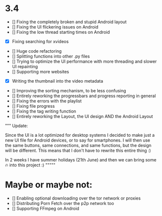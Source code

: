 # 3.4
- [] Fixing the completely broken and stupid Android layout
- [] Fixing the UI flickering issues on Android
- [] Fixing the low thread starting times on Android
- [x] Fixing searching for xvideos
- [] Huge code refactoring
- [] Splitting functions into other .py files
- [] Trying to optimize the UI performance with more threading and slower UI repainting
- [] Supporting more websites
- [x] Writing the thumbnail into the video metadata
- [] Improving the sorting mechanism, to be less confusing
- [] Entirely reworking the progressbars and progress reporting in general
- [] Fixing the errors with the playlist
- [] Fixing file progress
- [] Fixing the tag writing function
- [] Entirely reworking the Layout, the UI design AND the Android Layout

"""
Update:

Since the UI is a lot optimized for desktop systems I decided to make just a new UI file for Android devices, or to say
for smartphones. I will then use the same buttons, same connections, and same functions, but the design will be different.
This means that I don't have to rewrite this entire thing :)


In 2 weeks I have summer holidays (21th June) and then we can bring some 🔥 into this project :)
"""""

# Maybe or maybe not:
- [] Enabling optional downloading over the tor network or proxies
- [] Distributing Porn Fetch over the p2p network too
- [] Supporting FFmpeg on Android